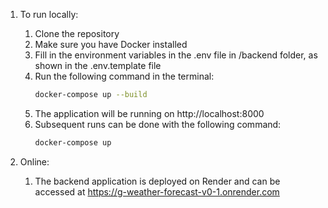 1. To run locally:

   1. Clone the repository
   2. Make sure you have Docker installed
   3. Fill in the environment variables in the .env file in /backend folder, as shown in the .env.template file
   4. Run the following command in the terminal:
      ```bash
      docker-compose up --build
      ```
   5. The application will be running on http://localhost:8000
   6. Subsequent runs can be done with the following command:
      ```bash
      docker-compose up
      ```

2. Online:
   1. The backend application is deployed on Render and can be accessed at https://g-weather-forecast-v0-1.onrender.com
